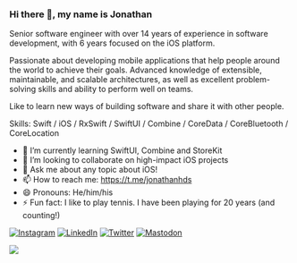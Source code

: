 ### Hi there 👋, my name is Jonathan

Senior software engineer with over 14 years of experience in software development, with 6 years focused on the iOS platform.

Passionate about developing mobile applications that help people around the world to achieve their goals. Advanced knowledge of extensible, maintainable, and scalable architectures, as well as excellent problem-solving skills and ability to perform well on teams.

Like to learn new ways of building software and share it with other people.

Skills: Swift / iOS / RxSwift / SwiftUI / Combine / CoreData / CoreBluetooth / CoreLocation

- 🌱 I’m currently learning SwiftUI, Combine and StoreKit
- 👯 I’m looking to collaborate on high-impact iOS projects 
- 💬 Ask me about any topic about iOS! 
- 📫 How to reach me: https://t.me/jonathanhds 
- 😄 Pronouns: He/him/his 
- ⚡ Fun fact: I like to play tennis. I have been playing for 20 years (and counting!)

[![Instagram](https://img.shields.io/badge/Instagram-%23E4405F.svg?logo=Instagram&logoColor=white)](https://instagram.com/jonathan__hds) [![LinkedIn](https://img.shields.io/badge/LinkedIn-%230077B5.svg?logo=linkedin&logoColor=white)](https://linkedin.com/in/jonathanhds) [![Twitter](https://img.shields.io/badge/Twitter-%231DA1F2.svg?logo=Twitter&logoColor=white)](https://twitter.com/jhenriqueds) [![Mastodon](https://img.shields.io/badge/Mastodon-%231DA1F2.svg?logo=Mastodon&logoColor=white)](https://mastodon.social/@jonathanhds)

<!-- Proudly created with GPRM ( https://gprm.itsvg.in ) -->

![](https://github-readme-stats.vercel.app/api?username=jonathanhds&show_icons=true&count_private=true&include_all_commits=true&hide=stars&title_color=24292e&text_color=586069)

<!--
**jonathanhds/jonathanhds** is a ✨ _special_ ✨ repository because its `README.md` (this file) appears on your GitHub profile.

Here are some ideas to get you started:

- 🔭 I’m currently working on ...
- 🌱 I’m currently learning ...
- 👯 I’m looking to collaborate on ...
- 🤔 I’m looking for help with ...
- 💬 Ask me about ...
- 📫 How to reach me: ...
- 😄 Pronouns: ...
- ⚡ Fun fact: ...
-->
